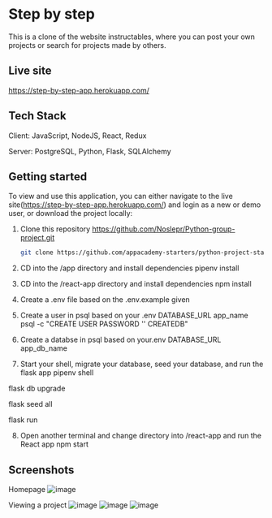 # Step by step

This is a clone of the website instructables, where you can post your own projects or search for projects made by others.

## Live site

https://step-by-step-app.herokuapp.com/

## Tech Stack

Client: JavaScript, NodeJS, React, Redux

Server: PostgreSQL, Python, Flask, SQLAlchemy

## Getting started

To view and use this application, you can either navigate to the live site(https://step-by-step-app.herokuapp.com/) and login as a new or demo user, or download the project locally:

1. Clone this repository https://github.com/Noslepr/Python-group-project.git

   ```bash
   git clone https://github.com/appacademy-starters/python-project-starter.git
   ```

2. CD into the /app directory and install dependencies pipenv install

3. CD into the /react-app directory and install dependencies npm install

4. Create a .env file based on the .env.example given

5. Create a user in psql based on your .env DATABASE_URL app_name
psql -c "CREATE USER PASSWORD '' CREATEDB"

6. Create a databse in psql based on your.env DATABASE_URL app_db_name

7. Start your shell, migrate your database, seed your database, and run the flask app
pipenv shell

flask db upgrade

flask seed all

flask run

8. Open another terminal and change directory into /react-app and run the React app npm start

## Screenshots
 Homepage
 ![image](https://user-images.githubusercontent.com/86488501/162483426-72aa9d96-142c-4146-801a-d553b0b0e4c8.png)

Viewing a project
![image](https://user-images.githubusercontent.com/86488501/162485507-648e0f81-e49a-410e-af78-080ab6f779a8.png)
![image](https://user-images.githubusercontent.com/86488501/162485665-dea0d91b-f2d0-4ada-8e8d-8d211f1bd03a.png)
![image](https://user-images.githubusercontent.com/86488501/162485747-6b31bd31-6c6f-448b-ad3c-552c99554e11.png)

   

